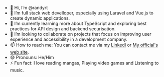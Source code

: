 - 👋 Hi, I’m @randyrt
- 👀 I’m full stack web develloper, especially using Laravel and Vue.js to create dynamic applications.
- 🌱 I’m currently learning more about TypeScript and exploring best practices for API design and backend securisation.
- 💞️ I’m looking to collaborate on projects that focus on improving user experience and accessibility in a development company.
- 📫 How to reach me: You can contact me via my [LinkedI](http://linkedin.com/in/randy-ragnar-3a935828a) or [My official's web site](https://randyporfolio.netlify.app).
- 😄 Pronouns: He/Him
- ⚡ Fun fact: I love reading mangas, Playing video games and Listening to music.

